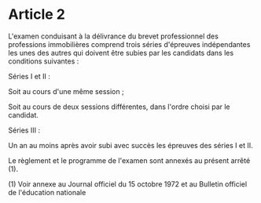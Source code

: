 # Article 2

L'examen conduisant à la délivrance du brevet professionnel des professions immobilières comprend trois séries d'épreuves indépendantes les unes des autres qui doivent être subies par les candidats dans les conditions suivantes  :

Séries I et II :

Soit au cours d'une même session ;

Soit au cours de deux sessions différentes, dans l'ordre choisi par le candidat.

Séries III :

Un an au moins après avoir subi avec succès les épreuves des séries I et II.

Le règlement et le programme de l'examen sont annexés au présent arrêté (1).

(1) Voir annexe au Journal officiel du 15 octobre 1972 et au Bulletin officiel de l'éducation nationale
